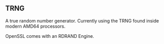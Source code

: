 ## TRNG
A true random number generator.
Currently using the TRNG found inside modern AMD64 processors.

OpenSSL comes with an RDRAND Engine.